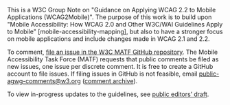 This is a W3C Group Note on "Guidance on Applying WCAG 2.2 to Mobile Applications (WCAG2Mobile)". The purpose of this work is to build upon "Mobile Accessibility: How WCAG 2.0 and Other W3C/WAI Guidelines Apply to Mobile" [mobile-accessibility-mapping], but also to have a stronger focus on mobile applications and include changes made in WCAG 2.1 and 2.2.

To comment, [file an issue in the W3C MATF GitHub repository](https://github.com/w3c/matf/issues/new). The Mobile Accessibility Task Force (MATF) requests that public comments be filed as new issues, one issue per discrete comment. It is free to create a GitHub account to file issues. If filing issues in GitHub is not feasible, email [public-agwg-comments@w3.org](mailto:public-agwg-comments@w3.org?subject=WCAG2Mobile%20public%20comment) ([comment archive](https://lists.w3.org/Archives/Public/public-agwg-comments/)).

To view in-progress updates to the guidelines, see [public editors’ draft](https://w3c.github.io/matf/).